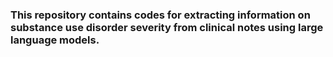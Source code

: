 ### This repository contains codes for extracting information on substance use disorder severity from clinical notes using large language models. 
